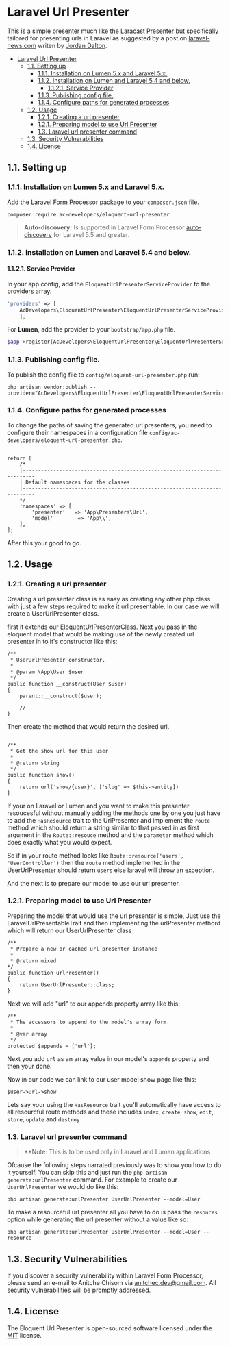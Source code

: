 # Laravel Url Presenter
This is a simple presenter much like the [Laracast](https://github.com/laracasts) [Presenter](https://github.com/laracasts/Presenter) but specifically tailored for presenting urls in Laravel as suggested by a post on [laravel-news.com](https://laravel-news.com/leverage-eloquent-to-prepare-your-urls) writen by [Jordan Dalton](https://laravel-news.com/@jordandalton).

<!-- TOC -->

- [Laravel Url Presenter](#laravel-url-presenter)
    - [1.1. Setting up](#11-setting-up)
        - [1.1.1. Installation on Lumen 5.x and Laravel 5.x.](#111-installation-on-lumen-5x-and-laravel-5x)
        - [1.1.2. Installation on Lumen and Laravel 5.4 and below.](#112-installation-on-lumen-and-laravel-54-and-below)
            - [1.1.2.1. Service Provider](#1121-service-provider)
        - [1.1.3. Publishing config file.](#113-publishing-config-file)
        - [1.1.4. Configure paths for generated processes](#114-configure-paths-for-generated-processes)
    - [1.2. Usage](#12-usage)
        - [1.2.1. Creating a url presenter](#121-creating-a-url-presenter)
        - [1.2.1. Preparing model to use Url Presenter](#121-preparing-model-to-use-url-presenter)
        - [1.3. Laravel url presenter command](#13-laravel-url-presenter-command)
    - [1.3. Security Vulnerabilities](#13-security-vulnerabilities)
    - [1.4. License](#14-license)

<!-- /TOC -->

## 1.1. Setting up
### 1.1.1. Installation on Lumen 5.x and Laravel 5.x.
Add the Laravel Form Processor package to your `composer.json` file.

```
composer require ac-developers/eloquent-url-presenter
```

> **Auto-discovery:** Is supported in Laravel Form Processor [auto-discovery](https://medium.com/@taylorotwell/package-auto-discovery-in-laravel-5-5-ea9e3ab20518) for Laravel 5.5 and greater.

### 1.1.2. Installation on Lumen and Laravel 5.4 and below.
#### 1.1.2.1. Service Provider

In your app config, add the `EloquentUrlPresenterServiceProvider` to the providers array.

```php
'providers' => [
    AcDevelopers\EloquentUrlPresenter\EloquentUrlPresenterServiceProvider::class,
    ];
```

For **Lumen**, add the provider to your `bootstrap/app.php` file.

```php
$app->register(AcDevelopers\EloquentUrlPresenter\EloquentUrlPresenterServiceProvider::class);
```
### 1.1.3. Publishing config file.
To publish the config file to `config/eloquent-url-presenter.php` run:

```
php artisan vendor:publish --provider="AcDevelopers\EloquentUrlPresenter\EloquentUrlPresenterServiceProvider"
```

### 1.1.4. Configure paths for generated processes
To change the paths of saving the generated url presenters, you need to configure their namespaces in a configuration file `config/ac-developers/eloquent-url-presenter.php`.

```

return [
    /*
    |--------------------------------------------------------------------------
    | Default namespaces for the classes
    |--------------------------------------------------------------------------
    */
    'namespaces' => [
        'presenter'   => 'App\Presenters\Url',
        'model'        => 'App\\',
    ],
];
```


After this your good to go.

## 1.2. Usage

### 1.2.1. Creating a url presenter 
Creating a url presenter class is as easy as creating any other php class with just a few steps required to make it url presentable. In our case we will create a UserUrlPresenter class.

first it extends our EloquentUrlPresenterClass. Next you pass in the eloquent model that would be making use of the newly created url presenter in to it's constructor like this:
```
/**
 * UserUrlPresenter constructor.
 *
 * @param \App\User $user
 */
public function __construct(User $user)
{
    parent::__construct($user);

    //
}
```
Then create the method that would return the desired url.
```

/**
 * Get the show url for this user
 *
 * @return string
 */
public function show()
{
    return url('show/{user}', ['slug' => $this->entity])
}
```
If your on Laravel or Lumen and you want to make this presenter resoucesful without manually adding the methods one by one you just have to add the `HasResource` trait to the UrlPresenter and implement the `route` method which should return a string similar to that passed in as first argument in the `Route::resouce` method and the `parameter` method which does exactly what you would expect.

So if in your route method looks like `Route::resource('users', 'UserController')` then the `route` method implemented in the UserUrlPresenter should return `users` else laravel will throw an exception.

And the next is to prepare our model to use our url presenter.

### 1.2.1. Preparing model to use Url Presenter
Preparing the model that would use the url presenter is simple,  Just use the LaravelUrlPresentableTrait and then implementing the urlPresenter methord which will return our UserUrlPresenter class

```
/**
 * Prepare a new or cached url presenter instance
 *
 * @return mixed
*/
public function urlPresenter()
{
    return UserUrlPresenter::class;
}
```
Next we will add "url" to our appends property array like this:

```
/**
 * The accessors to append to the model's array form.
 *
 * @var array
 */
protected $appends = ['url'];
```

Next you add `url` as an array value in our model's `appends` property and then your done.

Now in our code we can link to our user model show page like this:

```
$user->url->show
```
Lets say your using the `HasResource` trait you'll automatically have access to all resourcful route methods and these includes `index`, `create`, `show`, `edit`, `store`, `update` and `destroy`

### 1.3. Laravel url presenter command

> **Note: This is to be used only in Laravel and Lumen applications

Ofcause the following steps narrated previously was to show you how to do it yourself. You can skip this and just run the `php artisan generate:urlPresenter` command. For example to create our `UserUrlPresenter` we would do like this: 

```
php artisan generate:urlPresenter UserUrlPresenter --model=User
```

To make a resourceful url presenter all you have to do is pass the `resouces` option while generating the url presenter without a value like so:

```
php artisan generate:urlPresenter UserUrlPresenter --model=User --resource
```

## 1.3. Security Vulnerabilities
If you discover a security vulnerability within Laravel Form Processor, please send an e-mail to Anitche Chisom via anitchec.dev@gmail.com. All security vulnerabilities will be promptly addressed.

## 1.4. License
The Eloquent Url Presenter is open-sourced software licensed under the [MIT](LICENSE) license.